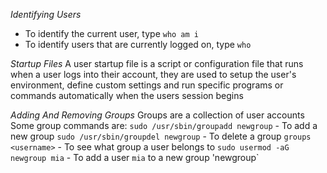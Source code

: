*Identifying Users*
- To identify the current user, type `who am i`
- To identify users that are currently logged on, type `who`

*Startup Files*
A user startup file is a script or configuration file that runs when a user logs into their account, they are used to setup the user's environment, define custom settings and run specific programs or commands automatically when the users session begins

*Adding And Removing Groups*
Groups are a collection of user accounts
Some group commands are:
`sudo /usr/sbin/groupadd newgroup`  - To add a new group
`sudo /usr/sbin/groupdel newgroup`  - To delete a group
`groups <username>`                 - To see what group a user belongs to
`sudo usermod -aG newgroup mia`     - To add a user `mia` to a new group 'newgroup`

